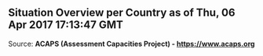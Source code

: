 ## Situation Overview per Country as of Thu, 06 Apr 2017 17:13:47 GMT

Source: **ACAPS (Assessment Capacities Project) - https://www.acaps.org**